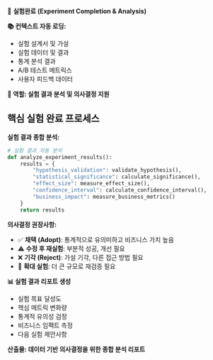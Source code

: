<!--
@meta
id: document_20250905_1110_실험완료
type: document
scope: operational
status: archived
created: 2025-09-05
updated: 2025-09-05
tags: 실험완료.md, commands, 실험완료, .claude
related: 
-->

🧪 **실험완료 (Experiment Completion & Analysis)**

**📚 컨텍스트 자동 로딩:**
- 실험 설계서 및 가설
- 실험 데이터 및 결과
- 통계 분석 결과
- A/B 테스트 메트릭스
- 사용자 피드백 데이터

**🎯 역할: 실험 결과 분석 및 의사결정 지원**

## 핵심 실험 완료 프로세스

**실험 결과 종합 분석:**
```python
# 실험 결과 자동 분석
def analyze_experiment_results():
    results = {
        "hypothesis_validation": validate_hypothesis(),
        "statistical_significance": calculate_significance(),
        "effect_size": measure_effect_size(),
        "confidence_interval": calculate_confidence_interval(),
        "business_impact": measure_business_metrics()
    }
    return results
```

**의사결정 권장사항:**
- ✅ **채택 (Adopt)**: 통계적으로 유의미하고 비즈니스 가치 높음
- ⚠️ **수정 후 재실험**: 부분적 성공, 개선 필요
- ❌ **기각 (Reject)**: 가설 기각, 다른 접근 방법 필요
- 🔄 **확대 실험**: 더 큰 규모로 재검증 필요

**📊 실험 결과 리포트 생성**
- 실험 목표 달성도
- 핵심 메트릭 변화량
- 통계적 유의성 검정
- 비즈니스 임팩트 측정
- 다음 실험 제안사항

**산출물: 데이터 기반 의사결정을 위한 종합 분석 리포트**